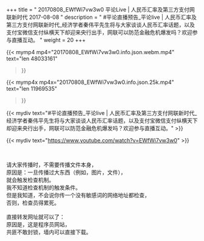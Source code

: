 +++
title = " 20170808_EWfWi7vw3w0 平论Live | 人民币汇率及第三方支付网联新时代 2017-08-08 "
description = " #平论直播预告_平论live | 人民币汇率及第三方支付网联新时代_经济学者秦伟平先生将与大家谈谈人民币汇率话题，以及支付宝微信支付纵横天下却迎来央行出手，网联可以防范金融危机爆发吗？欢迎参与直播互动。 "
weight = 20
+++

{{< mymp4 mp4="20170808_EWfWi7vw3w0.info.json.webm.mp4" 
text="len 48033161"
>}}

{{< mymp4x  mp4x="20170808_EWfWi7vw3w0.info.json.25k.mp4"
text="len 11969535"
>}}


{{< mydiv text="#平论直播预告_平论live | 人民币汇率及第三方支付网联新时代_经济学者秦伟平先生将与大家谈谈人民币汇率话题，以及支付宝微信支付纵横天下却迎来央行出手，网联可以防范金融危机爆发吗？欢迎参与直播互动。" >}}
<br>

{{< mydiv text="https://www.youtube.com/watch?v=EWfWi7vw3w0" >}}


<br>

请大家传播时，不需要传播文件本身，<br>
原因是：一旦传播过大东西（例如，图片，文件），<br>
就会触发检查机制。<br>
我不知道检查机制的触发条件。<br>
但是我知道，不会说你传一个没有敏感词的网络地址都检查，<br>
否则，检查员得累死。<br><br>
直接转发网址就可以了：<br>
原因是，这是程序员网站，<br>
共匪不敢封锁，墙内可以直接下载。


